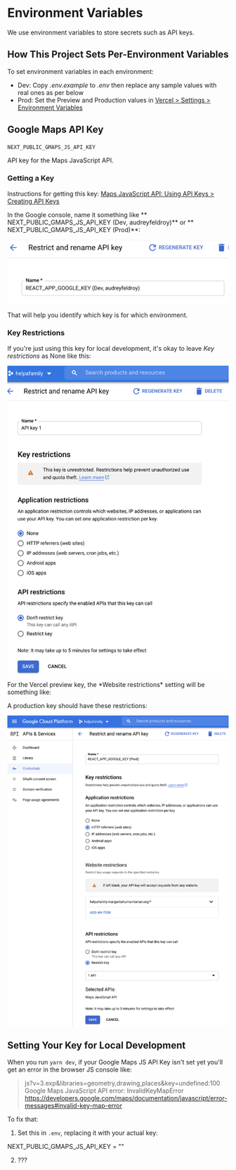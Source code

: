 # Environment Variables

We use environment variables to store secrets such as API keys.

## How This Project Sets Per-Environment Variables

To set environment variables in each environment:

* Dev: Copy *.env.example* to *.env* then replace any sample values with real ones as per below
* Prod: Set the Preview and Production values in [Vercel > Settings > Environment Variables](https://vercel.com/margaritahumanitarian/helpafamily/settings/environment-variables)

## Google Maps API Key

`NEXT_PUBLIC_GMAPS_JS_API_KEY `

API key for the Maps JavaScript API. 

### Getting a Key

Instructions for getting this key: [Maps JavaScript API: Using API Keys > Creating API Keys](https://developers.google.com/maps/documentation/javascript/get-api-key#creating-api-keys)

In the Google console, name it something like ** NEXT_PUBLIC_GMAPS_JS_API_KEY (Dev, audreyfeldroy)** or ** NEXT_PUBLIC_GMAPS_JS_API_KEY (Prod)**:

![Google Maps JS API Key Naming](./images/gmaps-key-naming.png)

That will help you identify which key is for which environment.

### Key Restrictions

If you're just using this key for local development, it's okay to leave *Key restrictions* as None like this:

<img alt="Google Maps JS API Key Restrictions: Dev Environment" src="./images/gmaps-key-restrictions-dev.png" width="600"/>
For the Vercel preview key, the *Website restrictions* setting will be something like:

A production key should have these restrictions:

<img alt="Google Maps JS API Key Restrictions: Prod Environment" src="./images/gmaps-key-restrictions-prod.png" width="600"/>

## Setting Your Key for Local Development

When you run `yarn dev`, if your Google Maps JS API Key isn't set yet you'll get an error in the browser JS console like:

> js?v=3.exp&libraries=geometry,drawing,places&key=undefined:100 Google Maps JavaScript API error: InvalidKeyMapError
> https://developers.google.com/maps/documentation/javascript/error-messages#invalid-key-map-error

To fix that:

1. Set this in `.env`, replacing it with your actual key:

NEXT_PUBLIC_GMAPS_JS_API_KEY = "<your Google Maps JavaScript API Key here>"

2. ???
